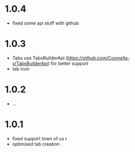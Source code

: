 # 1.0.4
- fixed some api stuff with github
# 1.0.3
- Tabs use TabsBuilderApi (https://github.com/Cosmella-v/TabsBuilderApi) for better support
- tab icon
# 1.0.2
- ...
# 1.0.1
- fixed support town of us r
- optimised tab creation
